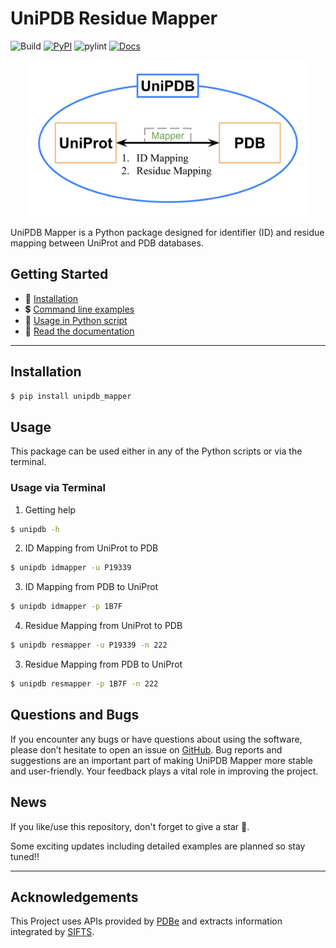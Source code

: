 # UniPDB Residue Mapper 
![Build](https://img.shields.io/github/actions/workflow/status/HrishiDhondge/unipdb_mapper/build_publish.yml?branch=main)
[![PyPI](https://img.shields.io/pypi/v/unipdb_mapper?logo=pypi)](https://pypi.org/project/unipdb-mapper)
![pylint](https://img.shields.io/badge/PyLint-9.65-yellow?logo=python&logoColor=white)
[![Docs](https://readthedocs.org/projects/unipdb-mapper/badge/?version=latest)](https://unipdb-mapper.readthedocs.io/)

<p align="center"><img src="https://github.com/HrishiDhondge/unipdb_mapper/raw/main/docs/logo.png" height="250"/></p>

UniPDB Mapper is a Python package designed for identifier (ID) and residue mapping between UniProt and PDB databases.


## Getting Started
- 🚀 [Installation](https://unipdb-mapper.readthedocs.io/en/latest/installation.html)
- 💲 [Command line examples](https://unipdb-mapper.readthedocs.io/en/latest/cli.html)
- 🐍 [Usage in Python script](https://unipdb-mapper.readthedocs.io/en/latest/scripting.html)
- 📖 [Read the documentation](https://unipdb-mapper.readthedocs.io/)

---


## Installation

```sh
$ pip install unipdb_mapper
```

## Usage
This package can be used either in any of the Python scripts or via the terminal. 

### Usage via Terminal
1. Getting help

```sh
$ unipdb -h
```

2. ID Mapping from UniProt to PDB
```sh
$ unipdb idmapper -u P19339
```

3. ID Mapping from PDB to UniProt
```sh
$ unipdb idmapper -p 1B7F
```

4. Residue Mapping from UniProt to PDB
```sh
$ unipdb resmapper -u P19339 -n 222
```

3. Residue Mapping from PDB to UniProt
```sh
$ unipdb resmapper -p 1B7F -n 222
```


## Questions and Bugs
If you encounter any bugs or have questions about using the software, please don’t hesitate to open an issue on [GitHub](https://github.com/HrishiDhondge/unipdb_mapper.git). Bug reports and suggestions are an important part of making UniPDB Mapper more stable and user-friendly. Your feedback plays a vital role in improving the project.

## News
If you like/use this repository, don't forget to give a star 🌟.

Some exciting updates including detailed examples are planned so stay tuned!!

---
## Acknowledgements
This Project uses APIs provided by [PDBe](https://www.ebi.ac.uk/pdbe/) and extracts information integrated by [SIFTS](https://www.ebi.ac.uk/pdbe/docs/sifts/). 

